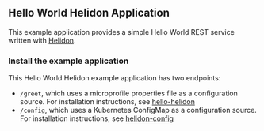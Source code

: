 
## Hello World Helidon Application

This example application provides a simple Hello World REST service written with [Helidon](https://helidon.io).

### Install the example application

This Hello World Helidon example application has two endpoints:

- `/greet`, which uses a microprofile properties file as a configuration source. For installation instructions, see [hello-helidon](https://github.com/verrazzano/verrazzano/blob/master/examples/hello-helidon/README.md)
- `/config`, which uses a Kubernetes ConfigMap as a configuration source. For installation instructions, see [helidon-config](https://github.com/verrazzano/verrazzano/blob/master/examples/helidon-config/README.md)